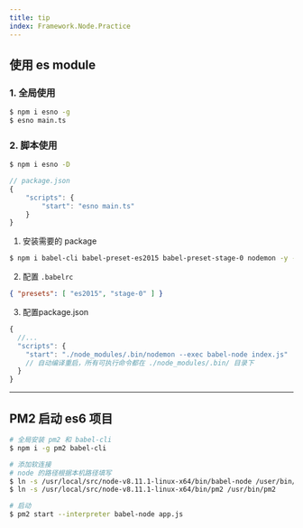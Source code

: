 ```yaml
---
title: tip
index: Framework.Node.Practice
---
```



## 使用 es module

### 1. 全局使用

``` bash
$ npm i esno -g
$ esno main.ts
```

### 2. 脚本使用

``` bash
$ npm i esno -D
```

``` ts
// package.json
{
    "scripts": {
        "start": "esno main.ts"
    }
}
```

<ToggleContent title="3. outdated">

1. 安装需要的 package

```bash
$ npm i babel-cli babel-preset-es2015 babel-preset-stage-0 nodemon -y -D
```

2. 配置 `.babelrc`

```json
{ "presets": [ "es2015", "stage-0" ] }
```

3. 配置package.json

``` js
{
  //...
  "scripts": {
    "start": "./node_modules/.bin/nodemon --exec babel-node index.js" 
    // 自动编译重启，所有可执行命令都在 ./node_modules/.bin/ 目录下
  }
}
```

</ToggleContent>

---


## PM2 启动 es6 项目
``` bash
# 全局安装 pm2 和 babel-cli
$ npm i -g pm2 babel-cli

# 添加软连接
# node 的路径根据本机路径填写
$ ln -s /usr/local/src/node-v8.11.1-linux-x64/bin/babel-node /user/bin/babel-node
$ ln -s /usr/local/src/node-v8.11.1-linux-x64/bin/pm2 /usr/bin/pm2

# 启动
$ pm2 start --interpreter babel-node app.js
```